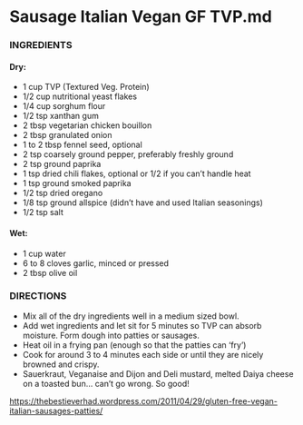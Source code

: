 # Sausage Italian Vegan GF TVP.md


### INGREDIENTS

#### Dry:
- 1 cup TVP (Textured Veg. Protein)
- 1/2 cup nutritional yeast flakes
- 1/4 cup sorghum flour
- 1/2 tsp xanthan gum
- 2 tbsp vegetarian chicken bouillon
- 2 tbsp granulated onion
- 1 to 2 tbsp fennel seed, optional
- 2 tsp coarsely ground pepper, preferably freshly ground
- 2 tsp ground paprika
- 1 tsp dried chili flakes, optional or 1/2 if you can’t handle heat
- 1 tsp ground smoked paprika
- 1/2 tsp dried oregano
- 1/8 tsp ground allspice (didn’t have and used Italian seasonings)
- 1/2 tsp salt

#### Wet:
- 1 cup water
- 6 to 8 cloves garlic, minced or pressed
- 2 tbsp olive oil


### DIRECTIONS

- Mix all of the dry ingredients well in a medium sized bowl.
- Add wet ingredients and let sit for 5 minutes so TVP can absorb moisture. Form dough into patties or sausages.
- Heat oil in a frying pan (enough so that the patties can ‘fry’)
- Cook for around 3 to 4 minutes each side or until they are nicely browned and crispy.
- Sauerkraut, Veganaise and Dijon and Deli mustard, melted Daiya cheese on a toasted bun… can’t go wrong. So good!


https://thebestieverhad.wordpress.com/2011/04/29/gluten-free-vegan-italian-sausages-patties/

